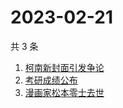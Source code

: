 # 2023-02-21

共 3 条

<!-- BEGIN -->
<!-- 最后更新时间 Tue Feb 21 2023 02:15:18 GMT+0800 (China Standard Time) -->

1. [柯南新封面引发争论](https://www.zhihu.com/search?q=柯南新封面引发争论)
1. [考研成绩公布](https://www.zhihu.com/search?q=考研成绩公布)
1. [漫画家松本零士去世](https://www.zhihu.com/search?q=漫画家松本零士去世)

<!-- END -->
